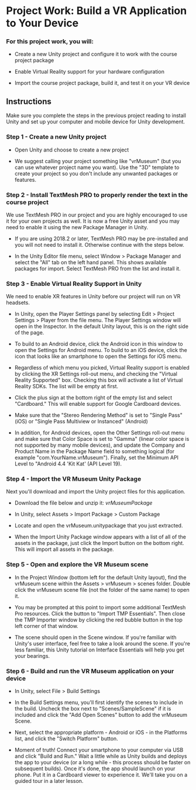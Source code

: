 # Project Work: Build a VR Application to Your Device

### For this project work, you will:
 - Create a new Unity project and configure it to work with the course project package

 - Enable Virtual Reality support for your hardware configuration

 - Import the course project package, build it, and test it on your VR device

## Instructions
Make sure you complete the steps in the previous project reading to install Unity and set up your computer and mobile device for Unity development.

### Step 1 - Create a new Unity project
 - Open Unity and choose to create a new project

 - We suggest calling your project something like "vrMuseum" (but you can use whatever project name you want). Use the "3D" template to create your project so you don't include any unwanted packages or features.

### Step 2 - Install TextMesh PRO to properly render the text in the course project
We use TextMesh PRO in our project and you are highly encouraged to use it for your own projects as well. It is now a free Unity asset and you may need to enable it using the new Package Manager in Unity.

 - If you are using 2018.2 or later, TextMesh PRO may be pre-installed and you will not need to install it. Otherwise continue with the steps below.

 - In the Unity Editor file menu, select Window > Package Manager and select the "All" tab on the left hand panel. This shows available packages for import. Select TextMesh PRO from the list and install it.

### Step 3 - Enable Virtual Reality Support in Unity
We need to enable XR features in Unity before our project will run on VR headsets. 

 - In Unity, open the Player Settings panel by selecting Edit > Project Settings > Player from the file menu. The Player Settings window will open in the Inspector. In the default Unity layout, this is on the right side of the page.

 - To build to an Android device, click the Android icon in this window to open the Settings for Android menu. To build to an iOS device, click the icon that looks like an smartphone to open the Settings for iOS menu.

 - Regardless of which menu you picked, Virtual Reality support is enabled by clicking the XR Settings roll-out menu, and checking the "Virtual Reality Supported" box. Checking this box will activate a list of Virtual Reality SDKs. The list will be empty at first.

 - Click the plus sign at the bottom right of the empty list and select "Cardboard." This will enable support for Google Cardboard devices.

 - Make sure that the "Stereo Rendering Method" is set to "Single Pass" (iOS) or "Single Pass Multiview or Instanced" (Android)

 - In addition, for Android devices, open the Other Settings roll-out menu and make sure that Color Space is set to "Gamma" (linear color space is not supported by many mobile devices), and update the Company and Product Name in the Package Name field to something logical (for example "com.YourName.vrMuseum"). Finally, set the Minimum API Level to "Android 4.4 'Kit Kat' (API Level 19).

### Step 4 - Import the VR Museum Unity Package
Next you'll download and import the Unity project files for this application.

 - Download the file below and unzip it:
 *vrMuseumPackage*
 
 - In Unity, select Assets > Import Package > Custom Package

 - Locate and open the vrMuseum.unitypackage that you just extracted.

 - When the Import Unity Package window appears with a list of all of the assets in the package, just click the Import button on the bottom right. This will import all assets in the package.

### Step 5 - Open and explore the VR Museum scene
 - In the Project Window (bottom left for the default Unity layout), find the vrMuseum scene within the Assets > vrMuseum > scenes folder. Double click the vrMuseum scene file (not the folder of the same name) to open it.

 - You may be prompted at this point to import some additional TextMesh Pro resources. Click the button to "Import TMP Essentials". Then close the TMP Importer window by clicking the red bubble button in the top left corner of that window.

 - The scene should open in the Scene window. If you're familiar with Unity's user interface, feel free to take a look around the scene. If you're less familiar, this Unity tutorial on Interface Essentials will help you get your bearings.

### Step 6 - Build and run the VR Museum application on your device
 - In Unity, select File > Build Settings

 - In the Build Settings menu, you'll first identify the scenes to include in the build. Uncheck the box next to "Scenes/SampleScene" if it is included and click the "Add Open Scenes" button to add the vrMuseum Scene. 

 - Next, select the appropriate platform - Android or iOS - in the Platforms list, and click the "Switch Platform" button.

 - Moment of truth! Connect your smartphone to your computer via USB and click "Build and Run." Wait a little while as Unity builds and deploys the app to your device (or a long while - this process should be faster on subsequent builds). Once it's done, the app should launch on your phone. Put it in a Cardboard viewer to experience it. We'll take you on a guided tour in a later lesson.
